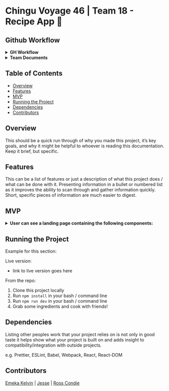 # Chingu Voyage 46 | Team 18 - Recipe App 🌈

## Github Workflow

<details><summary><b>GH Workflow</b></summary>

## Workflow

1. Create a new todo in the project board (GitHub Projects) and convert it to an issue.
2. Assign the todo to yourself if you are ready to start working on it.
3. Checkout develop `git checkout develop` (go to the develop branch) and run `git pull`.
4. Create a new branch like this: `git checkout -b issue-<issue-number>/<branch-name>.` Example: `git checkout -b issue-14/update-readme`.
5. Do your work. Stage, commit, and push your changes.
6. Create a pull request from your branch back into develop. Write `Closes #<issue-number>` in your pull request’s comments. Example: `Closes #14`.
7. Send a link to your PR to our Discord chat and notify everyone (@Voyager).
8. Merge the pull request if you got an approval.
9. Notify everyone in out team that you have merged the PR so we update the develop branch locally.

Remember: After each merged PR (develop got updated) run `git checkout develop`, `git pull`, `git checkout your-branch`, `git merge develop` That way, you are up-to-date with the develop branch and avoid most conflicts.

</details>

<details><summary><b>Team Documents</b></summary>

You may find these helpful as you work together to organize your project.

- [Keys to a well written README](https://tinyurl.com/yk3wubft).
- [Team Project Ideas](./docs/team_project_ideas.md)
- [Team Decision Log](./docs/team_decision_log.md)

Meeting Agenda templates (located in the `/docs` directory in this repo):

- Meeting - Voyage Kickoff --> ./docs/meeting-voyage_kickoff.docx
- Meeting - App Vision & Feature Planning --> ./docs/meeting-vision_and_feature_planning.docx
- Meeting - Sprint Retrospective, Review, and Planning --> ./docs/meeting-sprint_retrospective_review_and_planning.docx
- Meeting - Sprint Open Topic Session --> ./docs/meeting-sprint_open_topic_session.docx
</details>

## Table of Contents

- [Overview](#overview)
- [Features](#features)
- [MVP](#mvp)
- [Running the Project](#running-the-project)
- [Dependencies](#dependencies)
- [Contributors](#contributors)

## Overview

This should be a quick run through of why you made this project, it’s key goals, and why it might be helpful to whoever is reading this documentation. Keep it brief, but specific.

## Features

This can be a list of features or just a description of what this project does / what can be done with it. Presenting information in a bullet or numbered list as it improves the ability to scan through and gather information quickly. Short, specific pieces of information are much easier to digest.

## MVP

<details><summary><b>User can see a landing page containing the following components:</b></summary>

- [ ] Header component displaying a welcome message.
- [ ] Search field that enables users to input ingredient(s).
- [ ] A component to explain the use of the application.
- [ ] A scrollable list of recipes displaying the results based on the search criteria.
- [ ] A summary main recipe component: it should display recipe image, name and link to details.
- [ ] A summary detail recipe component: it should display recipe name, category, and instructions.
- [ ] Ensure mobile responsiveness for the application.

- Search Component

  - [ ] Users can input one or multiple ingredient(s).
  - [ ] Initiate the search by either pressing the Enter key or clicking the 'Search' button/icon.
  - [ ] Display an error message when an unlisted item is entered.

- Main Data Display Component

  - [ ] Display result for each recipe in the main component.
  - [ ] Remain on the landing page if no search ingredient has been entered.

- Summary Detail Component
  - [ ] Display the following information of the selected recipe:
    - Name
    - Category
    - List of instruction
    - List of nutrition
  - [ ] Add a Link to the instruction video
  </details>

## Running the Project

Example for this section:

Live version:

- link to live version goes here

From the repo:

1. Clone this project locally
2. Run `npm install` in your bash / command line
3. Run `npm run dev` in your bash / command line
4. Grab some ingredients and cook with friends!

## Dependencies

Listing other peoples work that your project relies on is not only in good taste it helps show what your project is built on and adds insight to compatibility/integration with outside projects.

e.g. Prettier, ESLint, Babel, Webpack, React, React-DOM

## Contributors

[Emeka Kelvin](https://github.com/kelvinSeamount) | [Jesse](https://github.com/futurefounder) | [Ross Condie](https://github.com/rosscondie)
